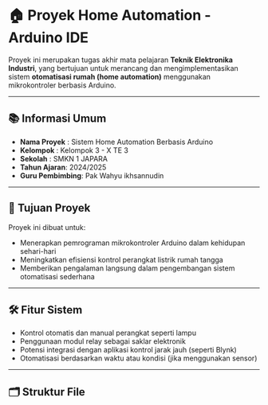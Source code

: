 # 🏠 Proyek Home Automation - Arduino IDE

Proyek ini merupakan tugas akhir mata pelajaran **Teknik Elektronika Industri**, yang bertujuan untuk merancang dan mengimplementasikan sistem **otomatisasi rumah (home automation)** menggunakan mikrokontroler berbasis Arduino.

---

## 📚 Informasi Umum

- **Nama Proyek** : Sistem Home Automation Berbasis Arduino
- **Kelompok**    : Kelompok 3 - X TE 3
- **Sekolah**     : SMKN 1 JAPARA
- **Tahun Ajaran**: 2024/2025
- **Guru Pembimbing**: Pak Wahyu ikhsannudin

---

## 🎯 Tujuan Proyek

Proyek ini dibuat untuk:
- Menerapkan pemrograman mikrokontroler Arduino dalam kehidupan sehari-hari
- Meningkatkan efisiensi kontrol perangkat listrik rumah tangga
- Memberikan pengalaman langsung dalam pengembangan sistem otomatisasi sederhana

---

## 🛠️ Fitur Sistem

- Kontrol otomatis dan manual perangkat seperti lampu
- Penggunaan modul relay sebagai saklar elektronik
- Potensi integrasi dengan aplikasi kontrol jarak jauh (seperti Blynk)
- Otomatisasi berdasarkan waktu atau kondisi (jika menggunakan sensor)

---

## 🗂️ Struktur File
